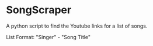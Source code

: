 # SongScraper

A python script to find the Youtube links for a list of songs. 

List Format:
"Singer" - "Song Title"
